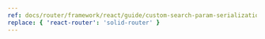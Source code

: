 ```yaml
---
ref: docs/router/framework/react/guide/custom-search-param-serialization.md
replace: { 'react-router': 'solid-router' }
---
```

